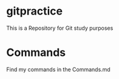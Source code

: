 # gitpractice
This is a Repository for Git study purposes

# Commands

Find my commands in the Commands.md
